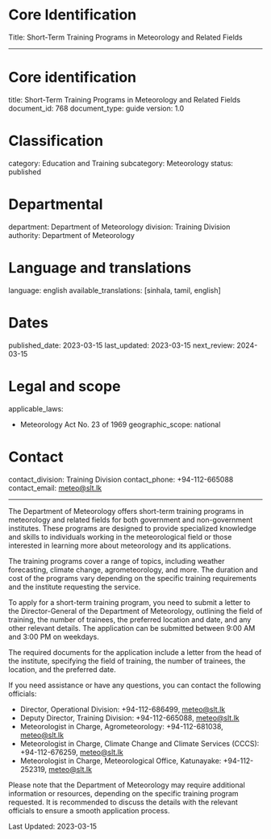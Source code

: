 # Core Identification
Title: Short-Term Training Programs in Meteorology and Related Fields

---
# Core identification
title: Short-Term Training Programs in Meteorology and Related Fields
document_id: 768
document_type: guide
version: 1.0

# Classification
category: Education and Training
subcategory: Meteorology
status: published

# Departmental
department: Department of Meteorology
division: Training Division
authority: Department of Meteorology

# Language and translations
language: english
available_translations: [sinhala, tamil, english]

# Dates
published_date: 2023-03-15
last_updated: 2023-03-15
next_review: 2024-03-15

# Legal and scope
applicable_laws:
  - Meteorology Act No. 23 of 1969
geographic_scope: national

# Contact
contact_division: Training Division
contact_phone: +94-112-665088
contact_email: meteo@slt.lk

---

The Department of Meteorology offers short-term training programs in meteorology and related fields for both government and non-government institutes. These programs are designed to provide specialized knowledge and skills to individuals working in the meteorological field or those interested in learning more about meteorology and its applications.

The training programs cover a range of topics, including weather forecasting, climate change, agrometeorology, and more. The duration and cost of the programs vary depending on the specific training requirements and the institute requesting the service.

To apply for a short-term training program, you need to submit a letter to the Director-General of the Department of Meteorology, outlining the field of training, the number of trainees, the preferred location and date, and any other relevant details. The application can be submitted between 9:00 AM and 3:00 PM on weekdays.

The required documents for the application include a letter from the head of the institute, specifying the field of training, the number of trainees, the location, and the preferred date.

If you need assistance or have any questions, you can contact the following officials:

- Director, Operational Division: +94-112-686499, meteo@slt.lk
- Deputy Director, Training Division: +94-112-665088, meteo@slt.lk
- Meteorologist in Charge, Agrometeorology: +94-112-681038, meteo@slt.lk
- Meteorologist in Charge, Climate Change and Climate Services (CCCS): +94-112-676259, meteo@slt.lk
- Meteorologist in Charge, Meteorological Office, Katunayake: +94-112-252319, meteo@slt.lk

Please note that the Department of Meteorology may require additional information or resources, depending on the specific training program requested. It is recommended to discuss the details with the relevant officials to ensure a smooth application process.

Last Updated: 2023-03-15